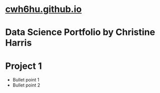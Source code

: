 # [cwh6hu.github.io](https://cwh6hu.github.io/)

# Data Science Portfolio by Christine Harris



# Project 1 
*  Bullet point 1
*  Bullet point 2

